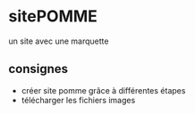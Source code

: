 # sitePOMME
 un site avec une marquette
## consignes
- créer site pomme grâce à différentes étapes
- télécharger les fichiers images